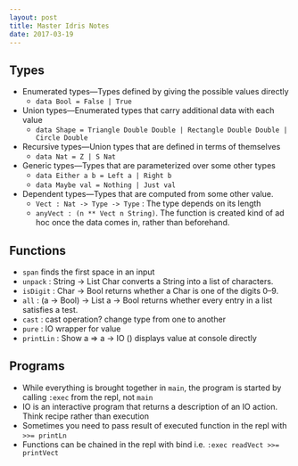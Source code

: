 ```yaml
---
layout: post
title: Master Idris Notes
date: 2017-03-19
---
```

## Types
- Enumerated types—Types defined by giving the possible values directly
    - `data Bool = False | True`
- Union types—Enumerated types that carry additional data with each value 
    - `data Shape = Triangle Double Double | Rectangle Double Double | Circle Double`
- Recursive types—Union types that are defined in terms of themselves
    - `data Nat = Z | S Nat`
- Generic types—Types that are parameterized over some other types
    - `data Either a b = Left a | Right b`
    - `data Maybe val = Nothing | Just val`
- Dependent types—Types that are computed from some other value.
    - `Vect : Nat -> Type -> Type` : The type depends on its length
    - `anyVect : (n ** Vect n String)`. The function is created kind of ad hoc once the data comes in, rather than beforehand. 

## Functions
- `span` finds the first space in an input
- `unpack` : String -> List Char converts a String into a list of characters.
- `isDigit` : Char -> Bool returns whether a Char is one of the digits 0–9.
- `all` : (a -> Bool) -> List a -> Bool returns whether every entry in a list satisfies a test.
- `cast` : cast operation? change type from one to another
- `pure` : IO wrapper for value
- `printLin` : Show a => a -> IO () displays value at console directly

## Programs
- While everything is brought together in `main`, the program is started by calling `:exec` from the repl, not `main`
- IO is an interactive program that returns a description of an IO action. Think recipe rather than execution
- Sometimes you need to pass result of executed function in the repl with `>>= printLn`
- Functions can be chained in the repl with bind i.e. `:exec readVect >>= printVect`